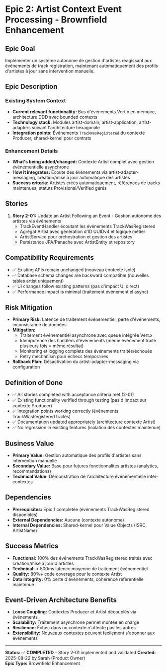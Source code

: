 # Epic 2: Artist Context Event Processing - Brownfield Enhancement

## Epic Goal

Implémenter un système autonome de gestion d'artistes réagissant aux événements de track registration, maintenant automatiquement des profils d'artistes à jour sans intervention manuelle.

## Epic Description

### Existing System Context

- **Current relevant functionality:** Bus d'événements Vert.x en mémoire, architecture DDD avec bounded contexts
- **Technology stack:** Modules artist-domain, artist-application, artist-adapters suivant l'architecture hexagonale
- **Integration points:** Événements `TrackWasRegistered` du contexte Producer, shared-kernel pour contrats

### Enhancement Details

- **What's being added/changed:** Contexte Artist complet avec gestion événementielle asynchrone
- **How it integrates:** Écoute des événements via artist-adapter-messaging, création/mise à jour automatique des artistes
- **Success criteria:** Artistes créés automatiquement, références de tracks maintenues, statuts Provisional/Verified gérés

## Stories

1. **Story 2-01:** Update an Artist Following an Event - Gestion autonome des artistes via événements
   - TrackEventHandler écoutant les événements TrackWasRegistered
   - Agrégat Artist avec génération d'ID UUIDv4 et logique métier
   - ArtistService pour orchestration et gestion des artistes
   - Persistance JPA/Panache avec ArtistEntity et repository

## Compatibility Requirements

- ✅ Existing APIs remain unchanged (nouveau contexte isolé)
- ✅ Database schema changes are backward compatible (nouvelles tables artist uniquement)
- ✅ UI changes follow existing patterns (pas d'impact UI direct)
- ✅ Performance impact is minimal (traitement événementiel async)

## Risk Mitigation

- **Primary Risk:** Latence de traitement événementiel, perte d'événements, inconsistance de données
- **Mitigation:**
  - Traitement événementiel asynchrone avec queue intégrée Vert.x
  - Idempotence des handlers d'événements (même événement traité plusieurs fois = même résultat)
  - Monitoring et logging complets des événements traités/échoués
  - Retry mechanism pour échecs temporaires
- **Rollback Plan:** Désactivation du artist-adapter-messaging via configuration

## Definition of Done

- ✅ All stories completed with acceptance criteria met (2-01)
- ✅ Existing functionality verified through testing (pas d'impact sur contexte Producer)
- ✅ Integration points working correctly (événements TrackWasRegistered traités)
- ✅ Documentation updated appropriately (architecture contexte Artist)
- ✅ No regression in existing features (isolation des contextes maintenue)

## Business Value

- **Primary Value:** Gestion automatique des profils d'artistes sans intervention manuelle
- **Secondary Value:** Base pour futures fonctionnalités artistes (analytics, recommandations)
- **Technical Value:** Démonstration de l'architecture événementielle inter-contextes

## Dependencies

- **Prerequisites:** Epic 1 completée (événements TrackWasRegistered disponibles)
- **External Dependencies:** Aucune (contexte autonome)
- **Internal Dependencies:** Shared-kernel pour Value Objects (ISRC, ArtistName)

## Success Metrics

- **Functional:** 100% des événements TrackWasRegistered traités avec création/mise à jour d'artistes
- **Technical:** < 500ms latence moyenne de traitement événementiel
- **Quality:** 80%+ code coverage pour le contexte Artist
- **Data Integrity:** 0% perte d'événements, cohérence référentielle maintenue

## Event-Driven Architecture Benefits

- **Loose Coupling:** Contextes Producer et Artist découplés via événements
- **Scalability:** Traitement asynchrone permet montée en charge
- **Resilience:** Échec dans un contexte n'affecte pas les autres
- **Extensibility:** Nouveaux contextes peuvent facilement s'abonner aux événements

---

**Status:** ✅ **COMPLETED** - Story 2-01 implemented and validated
**Created:** 2025-08-22 by Sarah (Product Owner)  
**Epic Type:** Brownfield Enhancement